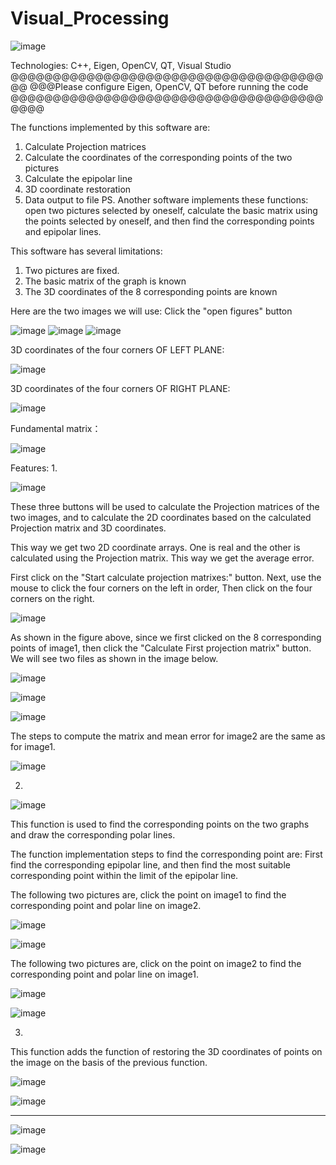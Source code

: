 # Visual_Processing

 ![image](https://user-images.githubusercontent.com/86921341/168400237-e6d83c97-82b9-4919-a9f6-2d9a4041d0cd.png)

Technologies:
C++, Eigen, OpenCV, QT, Visual Studio
@@@@@@@@@@@@@@@@@@@@@@@@@@@@@@@@@@@@@@@
@@@Please configure Eigen, OpenCV, QT before running the code
@@@@@@@@@@@@@@@@@@@@@@@@@@@@@@@@@@@@@@@@@

The functions implemented by this software are:
1. Calculate Projection matrices
2. Calculate the coordinates of the corresponding points of the two pictures
3. Calculate the epipolar line
4. 3D coordinate restoration
5. Data output to file
PS. Another software implements these functions: open two pictures selected by oneself, calculate the basic matrix using the points selected by oneself, and then find the corresponding points and epipolar lines.


This software has several limitations:
1. Two pictures are fixed.
2. The basic matrix of the graph is known
3. The 3D coordinates of the 8 corresponding points are known

Here are the two images we will use:
Click the "open figures" button
 
![image](https://user-images.githubusercontent.com/86921341/168400252-771cbe07-5e93-4a58-9ff4-e540ef9304e4.png)
![image](https://user-images.githubusercontent.com/86921341/168400280-e2705ec6-f84f-4b67-9d39-ba2ecd4dc4d2.png) ![image](https://user-images.githubusercontent.com/86921341/168400293-2c3785ad-5c12-4911-8256-974fddd14229.png)
	

3D coordinates of the four corners OF LEFT PLANE:

 ![image](https://user-images.githubusercontent.com/86921341/168400313-aeba8432-32a3-49d4-b587-548314e7df89.png)

3D coordinates of the four corners OF RIGHT PLANE:

 ![image](https://user-images.githubusercontent.com/86921341/168400339-5d74abdb-ce3e-4a4c-a8a5-c616e427efa2.png)

Fundamental matrix：
 
 ![image](https://user-images.githubusercontent.com/86921341/168400360-a21e35e2-ee21-41d0-b354-343d3b9392e3.png)

 
Features:
1. 

![image](https://user-images.githubusercontent.com/86921341/168400560-65616226-a180-42ff-a991-84f080968c7b.png)


These three buttons will be used to calculate the Projection matrices of the two images, and to calculate the 2D coordinates based on the calculated Projection matrix and 3D coordinates.

This way we get two 2D coordinate arrays. One is real and the other is calculated using the Projection matrix. This way we get the average error.
 
First click on the "Start calculate projection matrixes:" button.
Next, use the mouse to click the four corners on the left in order,
Then click on the four corners on the right.

![image](https://user-images.githubusercontent.com/86921341/168400603-dcd2aae9-3b71-4537-82e4-5de327d8fa38.png)
 
As shown in the figure above, since we first clicked on the 8 corresponding points of image1, then click the "Calculate First projection matrix" button. We will see two files as shown in the image below.
 
![image](https://user-images.githubusercontent.com/86921341/168400615-c13c754c-dc6b-4c95-85ba-443a92633587.png)

![image](https://user-images.githubusercontent.com/86921341/168400620-dea0d152-9b2f-419e-8c7b-ef92eb315319.png)

![image](https://user-images.githubusercontent.com/86921341/168400633-216bc75c-b1e8-452f-98cd-8b0577b9b1e8.png)

 
The steps to compute the matrix and mean error for image2 are the same as for image1.
 
![image](https://user-images.githubusercontent.com/86921341/168400643-67fe2614-23b7-4de3-9701-13dc6d86e2f0.png)


2.	
 
 ![image](https://user-images.githubusercontent.com/86921341/168400648-8015a321-e355-4984-b590-6f817d4c9c0e.png)

This function is used to find the corresponding points on the two graphs and draw the corresponding polar lines.

The function implementation steps to find the corresponding point are:
First find the corresponding epipolar line, and then find the most suitable corresponding point within the limit of the epipolar line.

The following two pictures are, click the point on image1 to find the corresponding point and polar line on image2.

 ![image](https://user-images.githubusercontent.com/86921341/168400668-874202cf-e7f6-49f6-b334-53aad0be9711.png)

![image](https://user-images.githubusercontent.com/86921341/168400684-1a3e4df2-a06e-41e5-82b3-a6902bf5e0ba.png)

 
The following two pictures are, click on the point on image2 to find the corresponding point and polar line on image1.

![image](https://user-images.githubusercontent.com/86921341/168400730-ba51231a-0c7a-4135-a490-33096a61fbb6.png)

![image](https://user-images.githubusercontent.com/86921341/168400816-f4637874-9843-4fc6-b71c-3b43f32d9d9e.png)

 
 
3.
 
This function adds the function of restoring the 3D coordinates of points on the image on the basis of the previous function.
 
 ![image](https://user-images.githubusercontent.com/86921341/168400836-fe9fc530-5d47-4732-bad9-0e09ca06c6cb.png)

![image](https://user-images.githubusercontent.com/86921341/168400843-31cdffe5-3e84-4ff7-abc1-63c30f51ceb5.png)

---------------

![image](https://user-images.githubusercontent.com/86921341/168400862-76ec19b3-6722-401e-84bc-2802a51b926a.png)

![image](https://user-images.githubusercontent.com/86921341/168400875-320ad22b-dd2d-438d-841b-3579d816439e.png)



 
 

